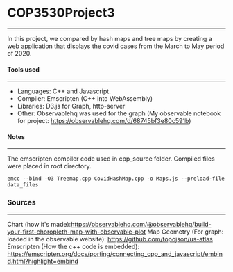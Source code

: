 # COP3530Project3
---
 In this project, we compared by hash maps and tree maps by creating a web application that displays the covid cases from the March to May period of 2020.
 #### Tools used
 ----
- Languages: C++ and Javascript.
- Compiler: Emscripten (C++ into WebAssembly)
- Libraries: D3.js for Graph, http-server
- Other: Observablehq was used for the graph (My observable notebook for project: https://observablehq.com/d/68745bf3e80c591b)
#### Notes
---
The emscripten compiler code used in cpp_source folder. Compiled files were placed in root directory.
```
emcc --bind -O3 Treemap.cpp CovidHashMap.cpp -o Maps.js --preload-file data_files
```
### Sources 
--- 
Chart (how it's made):https://observablehq.com/@observablehq/build-your-first-choropleth-map-with-observable-plot
Map Geometry (For graph: loaded in the observable website): https://github.com/topojson/us-atlas
Emscripten (How the c++ code is embedded): https://emscripten.org/docs/porting/connecting_cpp_and_javascript/embind.html?highlight=embind
